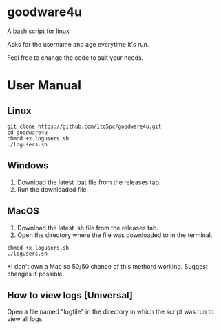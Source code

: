 # goodware4u

A bash script for linux

Asks for the username and age everytime it's run.

Feel free to change the code to suit your needs.


# User Manual

## Linux

```
git clone https://github.com/1to5pc/goodware4u.git
cd goodware4u
chmod +x logusers.sh
./logusers.sh
```

## Windows
1. Download the latest .bat file from the releases tab.
2. Run the downloaded file. 

## MacOS
1. Download the latest .sh file from the releases tab.
2. Open the directory where the file was downloaded to in the terminal.
```
chmod +x logusers.sh
./logusers.sh
```
*I don't own a Mac so 50/50 chance of this methord working. Suggest changes if possible.

## How to view logs [Universal]
Open a file named "logfile" in the directory in which the script was run to view all logs.
